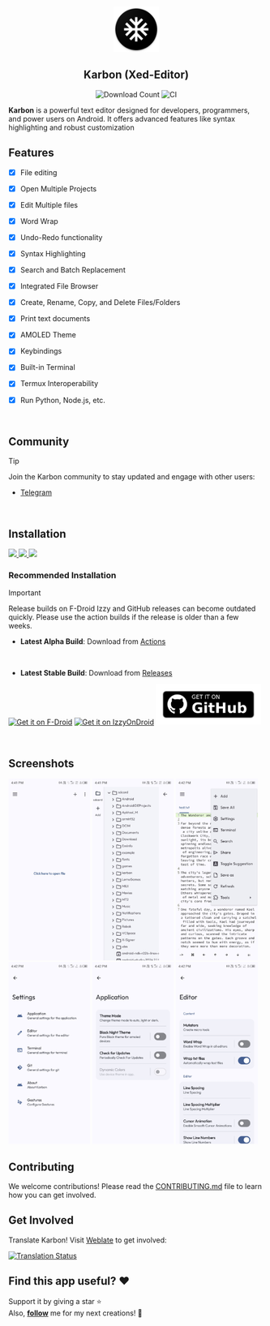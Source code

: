 <p align="center">
  <img src="/fastlane/metadata/android/en-US/images/icon.png" alt="Karbon Editor" width="90" height="90"/>
</p>

<h2 align="center"><b>Karbon (Xed-Editor)</b></h2>

<div align="center">

  
  <img src="https://img.shields.io/github/downloads/Xed-Editor/Xed-Editor/total?label=Downloads" alt="Download Count">
  <img src="https://github.com/Rohitkushvaha01/Xed-Editor/actions/workflows/android.yml/badge.svg?event=push" alt="CI">
</div>

**Karbon** is a powerful text editor designed for developers, programmers, and power users on Android. It offers advanced features like syntax highlighting and robust customization

## Features
  - [x] File editing
  - [x] Open Multiple Projects
  - [x] Edit Multiple files
  - [x] Word Wrap
  - [x] Undo-Redo functionality
  - [x] Syntax Highlighting
  - [x] Search and Batch Replacement
  - [x] Integrated File Browser
  - [x] Create, Rename, Copy, and Delete Files/Folders
  - [x] Print text documents
  - [x] AMOLED Theme
  - [x] Keybindings
  - [x] Built-in Terminal
  - [x] Termux Interoperability
  - [x] Run Python, Node.js, etc.


<br>

## Community
> [!TIP]
Join the Karbon community to stay updated and engage with other users:
- [Telegram](https://t.me/Xed_Editor)

<br>

## Installation

<div>
  <a href="https://github.com/Xed-Editor/Xed-Editor/releases">
    <img src="https://img.shields.io/github/v/release/Rohitkushvaha01/Xed-Editor?include_prereleases&sort=date&display_name=tag">
  </a>
  <a href="https://android.izzysoft.de/repo/apk/com.rk.xededitor">
    <img src="https://img.shields.io/endpoint?url=https://apt.izzysoft.de/fdroid/api/v1/shield/com.rk.xededitor&label=IzzyOnDroid&cacheSeconds=33000">
  </a>
  <a href="https://f-droid.org/packages/com.rk.xededitor">
    <img src="https://img.shields.io/f-droid/v/com.rk.xededitor">
  </a>
</div>

### Recommended Installation
> [!IMPORTANT]
Release builds on F-Droid Izzy and GitHub releases can become outdated quickly. Please use the action builds if the release is older than a few weeks.

- **Latest Alpha Build**: Download from [Actions](https://github.com/Xed-Editor/Xed-Editor/actions/)

<br>

- **Latest Stable Build**: Download from [Releases](https://github.com/Xed-Editor/Xed-Editor/releases)

[<img src="https://fdroid.gitlab.io/artwork/badge/get-it-on.png" alt="Get it on F-Droid" height="80">](https://f-droid.org/packages/com.rk.xededitor)
[<img src="https://gitlab.com/IzzyOnDroid/repo/-/raw/master/assets/IzzyOnDroid.png?ref_type=heads" alt="Get it on IzzyOnDroid" height="80">](https://apt.izzysoft.de/fdroid/index/apk/com.rk.xededitor)
[<img src="https://raw.githubusercontent.com/Kunzisoft/Github-badge/main/get-it-on-github.png" alt="Get it on GitHub" height="80">](https://github.com/Xed-Editor/Xed-Editor/releases/latest)

<br>

## Screenshots

<div>
  <img src="/fastlane/metadata/android/en-US/images/phoneScreenshots/01.jpg" width="32%" />
  <img src="/fastlane/metadata/android/en-US/images/phoneScreenshots/02.jpg" width="32%" />
  <img src="/fastlane/metadata/android/en-US/images/phoneScreenshots/03.jpg" width="32%" />
</div>
<div>
  <img src="/fastlane/metadata/android/en-US/images/phoneScreenshots/04.jpg" width="32%" />
  <img src="/fastlane/metadata/android/en-US/images/phoneScreenshots/05.jpg" width="32%" />
  <img src="/fastlane/metadata/android/en-US/images/phoneScreenshots/06.jpg" width="32%" />
</div>


## Contributing

We welcome contributions! Please read the [CONTRIBUTING.md](/docs/CONTRIBUTING.md) file to learn how you can get involved.


## Get Involved

Translate Karbon! Visit [Weblate](https://hosted.weblate.org/engage/xed-editor/) to get involved:

<a href="https://hosted.weblate.org/engage/xed-editor/">
    <img src="https://hosted.weblate.org/widgets/xed-editor/-/multi-auto.svg" alt="Translation Status">
</a>


## Find this app useful? :heart:
Support it by giving a star :star: <br>
Also, **__[follow](https://github.com/Rohitkushvaha01)__** me for my next creations! 🤩
